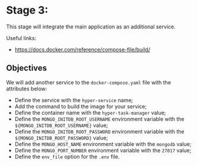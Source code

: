 # Stage 3:

This stage will integrate the main application as an additional service.

Useful links:

- https://docs.docker.com/reference/compose-file/build/

## Objectives

We will add another service to the `docker-compose.yaml` file with the attributes below:

- Define the service with the `hyper-service` name;
- Add the command to build the image for your service;
- Define the container name with the `hyper-task-manager` value;
- Define the `MONGO_INITDB_ROOT_USERNAME` environment variable with the `${MONGO_INITDB_ROOT_USERNAME}` value;
- Define the `MONGO_INITDB_ROOT_PASSWORD` environment variable with the `${MONGO_INITDB_ROOT_PASSWORD}` value;
- Define the `MONGO_HOST_NAME` environment variable with the `mongodb` value;
- Define the `MONGO_PORT_NUMBER` environment variable with the `27017` value;
- Define the `env_file` option for the `.env` file.